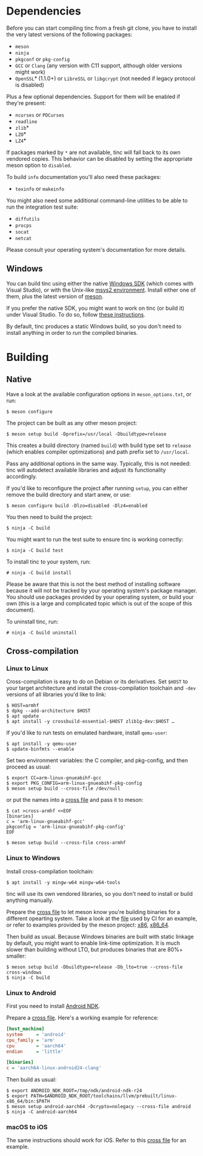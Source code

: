 # Dependencies

Before you can start compiling tinc from a fresh git clone, you have
to install the very latest versions of the following packages:

- `meson`
- `ninja`
- `pkgconf` or `pkg-config`
- `GCC` or `Clang` (any version with C11 support, although older versions might work)
- `OpenSSL`\* (1.1.0+) or `LibreSSL` or `libgcrypt` (not needed if legacy protocol is disabled)

Plus a few optional dependencies. Support for them will be enabled if they're present:

- `ncurses` or `PDCurses`
- `readline`
- `zlib`\*
- `LZO`\*
- `LZ4`\*

If packages marked by `*` are not available, tinc will fall back to its own vendored copies.
This behavior can be disabled by setting the appropriate meson option to `disabled`.

To build `info` documentation you'll also need these packages:

- `texinfo` or `makeinfo`

You might also need some additional command-line utilities to be able to run the integration test suite:

- `diffutils`
- `procps`
- `socat`
- `netcat`

Please consult your operating system's documentation for more details.

## Windows

You can build tinc using either the native [Windows SDK][sdk-ms] (which comes with Visual Studio),
or with the Unix-like [msys2 environment][sdk-msys2]. Install either one of them, plus
the latest version of [meson][meson-release].

If you prefer the native SDK, you might want to work on tinc (or build it) under Visual Studio.
To do so, follow [these instructions][meson-vs].

By default, tinc produces a static Windows build, so you don't need to install anything
in order to _run_ the compiled binaries.

[sdk-ms]: https://visualstudio.com/
[sdk-msys2]: https://msys2.org/
[meson-release]: https://github.com/mesonbuild/meson/releases
[meson-vs]: https://mesonbuild.com/Using-with-Visual-Studio.html

# Building

## Native

Have a look at the available configuration options in `meson_options.txt`, or run:

    $ meson configure

The project can be built as any other meson project:

    $ meson setup build -Dprefix=/usr/local -Dbuildtype=release

This creates a build directory (named `build`) with build type set to `release`
(which enables compiler optimizations) and path prefix set to `/usr/local`.

Pass any additional options in the same way. Typically, this is not needed: tinc will
autodetect available libraries and adjust its functionality accordingly.

If you'd like to reconfigure the project after running `setup`, you can either remove
the build directory and start anew, or use:

    $ meson configure build -Dlzo=disabled -Dlz4=enabled

You then need to build the project:

    $ ninja -C build

You might want to run the test suite to ensure tinc is working correctly:

    $ ninja -C build test

To install tinc to your system, run:

    # ninja -C build install

Please be aware that this is not the best method of installing software
because it will not be tracked by your operating system's package manager. You
should use packages provided by your operating system, or build your own
(this is a large and complicated topic which is out of the scope of this document).

To uninstall tinc, run:

    # ninja -C build uninstall

## Cross-compilation

### Linux to Linux

Cross-compilation is easy to do on Debian or its derivatives.
Set `$HOST` to your target architecture and install the cross-compilation toolchain and `-dev` versions of all libraries you'd like to link:

    $ HOST=armhf
    $ dpkg --add-architecture $HOST
    $ apt update
    $ apt install -y crossbuild-essential-$HOST zlib1g-dev:$HOST …

If you'd like to run tests on emulated hardware, install `qemu-user`:

    $ apt install -y qemu-user
    $ update-binfmts --enable

Set two environment variables: the C compiler, and pkg-config, and then proceed as usual:

    $ export CC=arm-linux-gnueabihf-gcc
    $ export PKG_CONFIG=arm-linux-gnueabihf-pkg-config
    $ meson setup build --cross-file /dev/null

or put the names into a [cross file][cross] and pass it to meson:

    $ cat >cross-armhf <<EOF
    [binaries]
    c = 'arm-linux-gnueabihf-gcc'
    pkgconfig = 'arm-linux-gnueabihf-pkg-config'
    EOF

    $ meson setup build --cross-file cross-armhf

[cross]: https://mesonbuild.com/Cross-compilation.html

### Linux to Windows

Install cross-compilation toolchain:

    $ apt install -y mingw-w64 mingw-w64-tools

tinc will use its own vendored libraries, so you don't need to install or build anything manually.

Prepare the [cross file][cross] to let meson know you're building binaries for a different opearting system.
Take a look at the [file](.ci/cross/windows/amd64) used by CI for an example, or refer to examples provided
by the meson project: [x86][mingw32], [x86_64][mingw64].

Then build as usual. Because Windows binaries are built with static linkage by default,
you might want to enable link-time optimization. It is much slower than building without LTO,
but produces binaries that are 80%+ smaller:

    $ meson setup build -Dbuildtype=release -Db_lto=true --cross-file cross-windows
    $ ninja -C build

[mingw64]: https://github.com/mesonbuild/meson/blob/master/cross/linux-mingw-w64-64bit.txt
[mingw32]: https://github.com/mesonbuild/meson/blob/master/cross/linux-mingw-w64-32bit.txt

### Linux to Android

First you need to install [Android NDK][ndk].

[ndk]: https://developer.android.com/studio/projects/install-ndk

Prepare a [cross file][cross]. Here's a working example for reference:

```ini
[host_machine]
system     = 'android'
cpu_family = 'arm'
cpu        = 'aarch64'
endian     = 'little'

[binaries]
c = 'aarch64-linux-android24-clang'
```

Then build as usual:

    $ export ANDROID_NDK_ROOT=/tmp/ndk/android-ndk-r24
    $ export PATH=$ANDROID_NDK_ROOT/toolchains/llvm/prebuilt/linux-x86_64/bin:$PATH
    $ meson setup android-aarch64 -Dcrypto=nolegacy --cross-file android
    $ ninja -C android-aarch64

### macOS to iOS

The same instructions should work for iOS.
Refer to this [cross file][ios] for an example.

[ios]: https://github.com/mesonbuild/meson/blob/master/cross/iphone.txt
